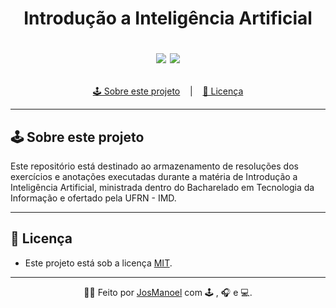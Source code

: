 <h1 align = "center">
  Introdução a Inteligência Artificial
  <p align="center">
    <img src="https://img.shields.io/github/last-commit/JosManoel/IntIA-2025.1-BTI-UFRN">
    <img src="https://img.shields.io/github/license/JosManoel/IntIA-2025.1-BTI-UFRN">
  </p>
</h1>

<p align ="center">
<a href= "#sobre-este-projeto">🕹️ Sobre este projeto</a> &nbsp;&nbsp;&nbsp;|&nbsp;&nbsp;&nbsp;
<a href="#licenca">📝 Licença</a>
</p>

<hr>

<h2 id = "sobre-este-projeto">🕹️ Sobre este projeto</h2>
Este repositório está destinado ao armazenamento de resoluções dos exercícios e anotações executadas durante a matéria de Introdução a Inteligência Artificial, ministrada dentro do Bacharelado em Tecnologia da Informação e ofertado pela UFRN - IMD.

<hr>

<h2 id="licenca">📝 Licença</h2>

- Este projeto está sob a licença [MIT](https://github.com/JosManoel/IntIA-2025.1-BTI-UFRN/blob/main/LICENSE).

<hr>

<div align = "center">
  
  👋🏾 Feito por [JosManoel](https://github.com/JosManoel) com 🕹️ , 🎧 e 💻.
</div> 
